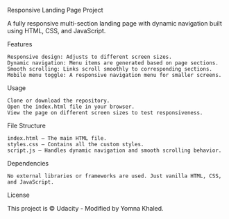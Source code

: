 Responsive Landing Page Project

A fully responsive multi-section landing page with dynamic navigation built using HTML, CSS, and JavaScript.

Features

    Responsive design: Adjusts to different screen sizes.
    Dynamic navigation: Menu items are generated based on page sections.
    Smooth scrolling: Links scroll smoothly to corresponding sections.
    Mobile menu toggle: A responsive navigation menu for smaller screens.

Usage

    Clone or download the repository.
    Open the index.html file in your browser.
    View the page on different screen sizes to test responsiveness.

File Structure

    index.html – The main HTML file.
    styles.css – Contains all the custom styles.
    script.js – Handles dynamic navigation and smooth scrolling behavior.

Dependencies

    No external libraries or frameworks are used. Just vanilla HTML, CSS, and JavaScript.

License

This project is © Udacity - Modified by Yomna Khaled.